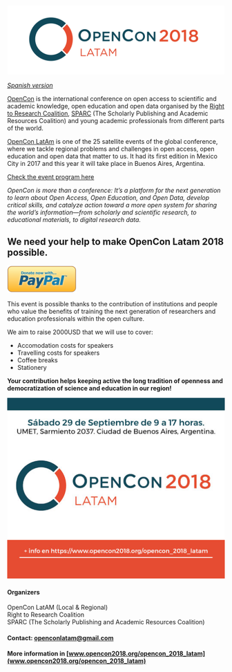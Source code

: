 ![openconlatam_logo](opencon.jpg)

*[Spanish version](español.md)*

[OpenCon](https://www.opencon2018.org) is the international conference on open access to scientific and academic knowledge, open education and open data organised by the [Right to Research Coalition](http://righttoresearch.org/), [SPARC](https://sparcopen.org) (The Scholarly Publishing and Academic Resources Coalition) and young academic professionals from different parts of the world.

[OpenCon LatAm](https://www.opencon2018.org/opencon_2018_latam) is one of the 25 satellite events of the global conference, where we tackle regional problems and challenges in open access, open education and open data that matter to us. It had its first edition in Mexico City in 2017 and this year it will take place in Buenos Aires, Argentina.

[Check the event program here](http://opencon2018latama.sched.com/)

*OpenCon is more than a conference: It’s a platform for the next generation to learn about Open Access, Open Education, and Open Data, develop critical skills, and catalyze action toward a more open system for sharing the world’s information—from scholarly and scientific research, to educational materials, to digital research data.*

## We need your help to make OpenCon Latam 2018 possible.

![paypal_logo](paypal.png)

This event is possible thanks to the contribution of institutions and people who value the benefits of training the next generation of researchers and education professionals within the open culture.

We aim to raise 2000USD that we will use to cover:

- Accomodation costs for speakers
- Travelling costs for speakers
- Coffee breaks
- Stationery

**Your contribution helps keeping active the long tradition of openness and democratization of science and education in our region!**

![openconlatam_logo](redes-1.jpg)

#### Organizers
OpenCon LatAM (Local & Regional)    
Right to Research Coalition    
SPARC (The Scholarly Publishing and Academic Resources Coalition)    

#### Contact: [openconlatam@gmail.com](mailto:openconlatam@gmail.com)

#### More information in [www.opencon2018.org/opencon_2018_latam](www.opencon2018.org/opencon_2018_latam)
